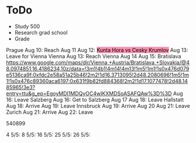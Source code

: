# ToDo

- Study 500
- Research grad school
- Grade 

Prague
	Aug 10: Reach
	Aug 11
	Aug 12: <mark style="background: #FF5582A6;">Kunta Hora vs Cesky Krumlov</mark>
	Aug 13: Leave for Vienna
Vienna
	Aug 13: Reach Vienna
	Aug 14
	Aug 15: Bratislava
		https://www.google.com/maps/dir/Vienna,+Austria/Bratislava,+Slovakia/@48.0974851,16.4186234,10z/data=!3m1!4b1!4m14!4m13!1m5!1m1!1s0x476d079e5136ca9f:0xfdc2e58a51a25b46!2m2!1d16.3713095!2d48.2080696!1m5!1m1!1s0x476c89360aca6197:0x631f9b82fd884368!2m2!1d17.1077478!2d48.1485965!3e3?entry=ttu&g_ep=EgoyMDI1MDQyOC4wIKXMDSoASAFQAw%3D%3D
	Aug 16: Leave
Salzberg
	Aug 16: Get to Salzberg
	Aug 17
	Aug 18: Leave
Hallstatt
	Aug 18: Arrive
	Aug 19: Leave
Innsbruck
	Aug 19: Arrive
	Aug 20
	Aug 21: Leave
Zurich
	Aug 21: Arrive
	Aug 22: Leave





540899




4 5/5:
8 5/5:
16 5/5:
25 5/5:
26 5/5: